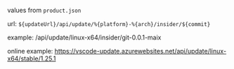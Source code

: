 values from `product.json`

url: `${updateUrl}/api/update/%{platform}-%{arch}/insider/${commit}`

example: /api/update/linux-x64/insider/git-0.0.1-maix

online example: https://vscode-update.azurewebsites.net/api/update/linux-x64/stable/1.25.1
